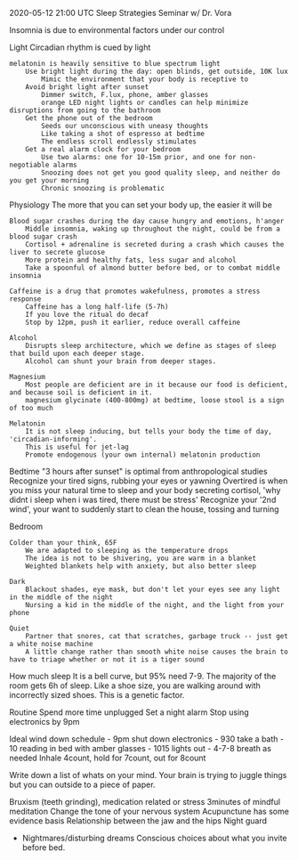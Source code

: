 2020-05-12 21:00 UTC
Sleep Strategies Seminar w/ Dr. Vora

Insomnia is due to environmental factors under our control

Light
    Circadian rhythm is cued by light

    melatonin is heavily sensitive to blue spectrum light
        Use bright light during the day: open blinds, get outside, 10K lux
            Mimic the environment that your body is receptive to 
        Avoid bright light after sunset
            Dimmer switch, F.lux, phone, amber glasses
            orange LED night lights or candles can help minimize disruptions from going to the bathroom
        Get the phone out of the bedroom
            Seeds our unconscious with uneasy thoughts
            Like taking a shot of espresso at bedtime
            The endless scroll endlessly stimulates
        Get a real alarm clock for your bedroom
            Use two alarms: one for 10-15m prior, and one for non-negotiable alarms
            Snoozing does not get you good quality sleep, and neither do you get your morning
            Chronic snoozing is problematic

Physiology
    The more that you can set your body up, the easier it will be

    Blood sugar crashes during the day cause hungry and emotions, h'anger
        Middle insomnia, waking up throughout the night, could be from a blood sugar crash
        Cortisol + adrenaline is secreted during a crash which causes the liver to secrete glucose
        More protein and healthy fats, less sugar and alcohol
        Take a spoonful of almond butter before bed, or to combat middle insomnia

    Caffeine is a drug that promotes wakefulness, promotes a stress response
        Caffeine has a long half-life (5-7h)
        If you love the ritual do decaf
        Stop by 12pm, push it earlier, reduce overall caffeine

    Alcohol
        Disrupts sleep architecture, which we define as stages of sleep that build upon each deeper stage.
        Alcohol can shunt your brain from deeper stages.

    Magnesium
        Most people are deficient are in it because our food is deficient, and because soil is deficient in it.
        magnesium glycinate (400-800mg) at bedtime, loose stool is a sign of too much

    Melatonin
        It is not sleep inducing, but tells your body the time of day, 'circadian-informing'.
        This is useful for jet-lag
        Promote endogenous (your own internal) melatonin production

Bedtime
    "3 hours after sunset" is optimal from anthropological studies
    Recognize your tired signs, rubbing your eyes or yawning
    Overtired is when you miss your natural time to sleep and your body secreting cortisol, 'why didnt i sleep when i was tired, there must be stress'
    Recognize your '2nd wind', your want to suddenly start to clean the house, tossing and turning

Bedroom

    Colder than your think, 65F
        We are adapted to sleeping as the temperature drops
        The idea is not to be shivering, you are warm in a blanket
        Weighted blankets help with anxiety, but also better sleep

    Dark
        Blackout shades, eye mask, but don't let your eyes see any light in the middle of the night
        Nursing a kid in the middle of the night, and the light from your phone

    Quiet
        Partner that snores, cat that scratches, garbage truck -- just get a white noise machine
        A little change rather than smooth white noise causes the brain to have to triage whether or not it is a tiger sound

How much sleep
    It is a bell curve, but 95% need 7-9. The majority of the room gets 6h of sleep.
    Like a shoe size, you are walking around with incorrectly sized shoes. This is a genetic factor.

Routine
    Spend more time unplugged
    Set a night alarm
    Stop using electronics by 9pm

Ideal wind down schedule
    - 9pm shut down electronics
    - 930 take a bath
    - 10 reading in bed with amber glasses
    - 1015 lights out
    - 4-7-8 breath as needed
      Inhale 4count, hold for 7count, out for 8count

Write down a list of whats on your mind. Your brain is trying to juggle things but you can outside to a piece of paper.

Bruxism (teeth grinding), medication related or stress
    3minutes of mindful meditation
    Change the tone of your nervous system
    Acupunctune has some evidence basis 
    Relationship between the jaw and the hips
    Night guard

- Nightmares/disturbing dreams
  Conscious choices about what you invite before bed.
